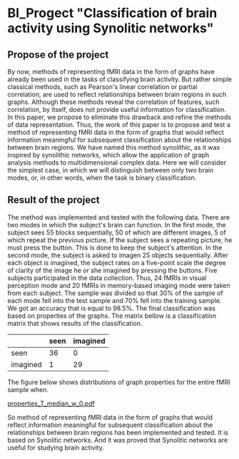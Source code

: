 # BI_Progect "Classification of brain activity using Synolitic networks"

## Propose of the project
By now, methods of representing fMRI data in the form of graphs have already been used in the tasks of classifying brain activity. But rather simple classical methods, such as Pearson's linear correlation or partial correlation, are used to reflect relationships between brain regions in such graphs. Although these methods reveal the correlation of features, such correlation, by itself, does not provide useful information for classification. In this paper, we propose to eliminate this drawback and refine the methods of data representation. Thus, the work of this paper is to propose and test a method of representing fMRI data in the form of graphs that would reflect information meaningful for subsequent classification about the relationships between brain regions. We have named this method synolithic, as it was inspired by synolithic networks, which allow the application of graph analysis methods to multidimensional complex data. Here we will consider the simplest case, in which we will distinguish between only two brain modes, or, in other words, when the task is binary classification.

## Result of the project
The method was implemented and tested with the following data. There are two modes in which the subject's brain can function. In the first mode, the subject sees 55 blocks sequentially, 50 of which are different images, 5 of which repeat the previous picture. If the subject sees a repeating picture, he must press the button. This is done to keep the subject's attention. In the second mode, the subject is asked to imagen 25 objects sequentially. After each object is imagined, the subject rates on a five-point scale the degree of clarity of the image he or she imagined by pressing the buttons. Five subjects participated in the data collection. Thus, 24 fMRIs in visual perception mode and 20 fMRIs in memory-based imaging mode were taken from each subject. The sample was divided so that 30% of the sample of each mode fell into the test sample and 70% fell into the training sample. We got an accuracy that is equal to 98.5%. The final classification was based on properties of the graphs. The matrix bellow is a classification matrix that shows results of the classification.

|          | seen | imagined |
|----------|------|----------|
| seen     | 36   | 0        |
| imagined | 1    | 29       |

The figure below shows distributions of graph properties for the entire fMRI sample when. 

[properties_T_median_w_0.pdf](https://github.com/Daniil-Vlasenko/BI_Progect/files/11522409/properties_T_median_w_0.pdf)

So method of representing fMRI data in the form of graphs that would reflect information meaningful for subsequent classification about the relationships between brain regions has been implemented and tested. It is based on Synolitic networks. And it was proved that Synolitic networks are useful for studying brain activity.
